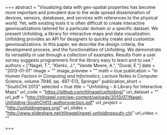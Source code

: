 +++
abstract = "Visualizing data with geo-spatial properties has become more important and prevalent due to the wide spread dissemination of devices, sensors, databases, and services with references to the physical world. Yet, with existing tools it is often difficult to create interactive geovisualizations tailored for a particular domain or a specific dataset. We present Unfolding, a library for interactive maps and data visualization. Unfolding provides an API for designers to quickly create and customize geovisualizations. In this paper, we describe the design criteria, the development process, and the functionalities of Unfolding. We demonstrate its versatility in use through a collection of examples. Results from a user survey suggests programmers find the library easy to learn and to use."
authors = ["Nagel, T.", "Klerkx, J.", "Vande Moere, A.", "Duval, E."]
date = "2013-01-01"
image = ""
image_preview = ""
math = true
publication = "In *Human Factors in Computing and Informatics*, Lecture Notes in Computer Science, volume 7946, pp. 497-513, Springer"
publication_short = "SouthCHI 2013"
selected = true
title = "Unfolding – A Library for Interactive Maps"
url_code = "https://github.com/tillnagel/unfolding/"
url_dataset = ""
url_pdf = "http://tillnagel.com/wp-content/uploads/2013/07/Nagel-Unfolding-SouthCHI13-authorsversion.pdf"
url_project = "http://unfoldingmaps.org/"
url_slides = "http://www.slideshare.net/tillnagel/nagel-unfoldingsouth-chi"
url_video = ""

+++
